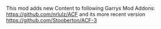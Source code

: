 This mod adds new Content to following Garrys Mod Addons:
https://github.com/nrlulz/ACF and its more recent version https://github.com/Stooberton/ACF-3

